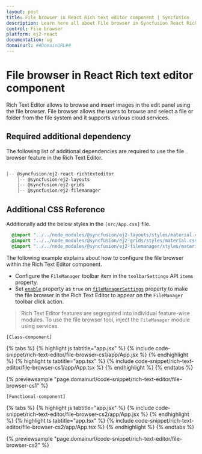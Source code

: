 ```yaml
---
layout: post
title: File browser in React Rich text editor component | Syncfusion
description: Learn here all about File browser in Syncfusion React Rich text editor component of Syncfusion Essential JS 2 and more.
control: File browser 
platform: ej2-react
documentation: ug
domainurl: ##DomainURL##
---
```


# File browser in React Rich text editor component

Rich Text Editor allows to browse and insert images in the edit panel using the file browser. File browser allows the users to browse and select a file or folder from the file system and it supports various cloud services.

## Required additional dependency

The following list of additional dependencies are required to use the file browser feature in the Rich Text Editor.

```js

|-- @syncfusion/ej2-react-richtexteditor
    |-- @syncfusion/ej2-layouts
    |-- @syncfusion/ej2-grids
    |-- @syncfusion/ej2-filemanager

```

## Additional CSS Reference

Additionally add the below styles in the `[src/App.css]` file.

```css
  @import "../../node_modules/@syncfusion/ej2-layouts/styles/material.css";
  @import "../../node_modules/@syncfusion/ej2-grids/styles/material.css";
  @import "../../node_modules/@syncfusion/ej2-filemanager/styles/material.css";
```

The following example explains about how to configure the file browser within the Rich Text Editor component.

* Configure the `FileManager` toolbar item in the `toolbarSettings` API `items` property.
* Set [`enable`](/rich-text-editor/api-fileManagerSettings.html#enable) property as `true` on [`fileManagerSettings`](/rich-text-editor/api-fileManagerSettings.html) property to make the file browser in the Rich Text Editor to appear on the `FileManager` toolbar click action.

> Rich Text Editor features are segregated into individual feature-wise modules. To use the file browser tool, inject the `FileManager` module using services.

`[Class-component]`

{% tabs %}
{% highlight js tabtitle="app.jsx" %}
{% include code-snippet/rich-text-editor/file-browser-cs1/app/App.jsx %}
{% endhighlight %}
{% highlight ts tabtitle="app.tsx" %}
{% include code-snippet/rich-text-editor/file-browser-cs1/app/App.tsx %}
{% endhighlight %}
{% endtabs %}

 {% previewsample "page.domainurl/code-snippet/rich-text-editor/file-browser-cs1" %}

`[Functional-component]`

{% tabs %}
{% highlight js tabtitle="app.jsx" %}
{% include code-snippet/rich-text-editor/file-browser-cs2/app/App.jsx %}
{% endhighlight %}
{% highlight ts tabtitle="app.tsx" %}
{% include code-snippet/rich-text-editor/file-browser-cs2/app/App.tsx %}
{% endhighlight %}
{% endtabs %}

 {% previewsample "page.domainurl/code-snippet/rich-text-editor/file-browser-cs2" %}